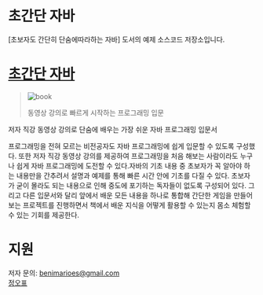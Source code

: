 # 초간단 자바
[초보자도 간단히 단숨에따라하는 자바] 도서의 예제 소스코드 저장소입니다.
# [초간단 자바](http://www.yes24.com/Product/Goods/91748543?OzSrank=2)
> ![book](http://image.yes24.com/goods/91748543/300x0)
>
> 동영상 강의로 빠르게 시작하는 프로그래밍 입문
>

저자 직강 동영상 강의로 단숨에 배우는 가장 쉬운 자바 프로그래밍 입문서

프로그래밍을 전혀 모르는 비전공자도 자바 프로그래밍에 쉽게 입문할 수 있도록 구성했다. 또한 저자 직강 동영상 강의를 제공하여 프로그래밍을 처음 해보는 사람이라도 누구나 쉽게 자바 프로그래밍에 도전할 수 있다.자바의 기초 내용 중 초보자가 꼭 알아야 하는 내용만을 간추려서 설명과 예제를 통해 빠른 시간 안에 기초를 다질 수 있다. 초보자가 굳이 몰라도 되는 내용으로 인해 중도에 포기하는 독자들이 없도록 구성되어 있다. 그리고 다른 입문서와 달리 앞에서 배운 모든 내용을 하나로 통합해 간단한 게임을 만들어 보는 프로젝트를 진행하면서 책에서 배운 지식을 어떻게 활용할 수 있는지 몸소 체험할 수 있는 기회를 제공한다.

# 지원
저자 문의: <benimarioes@gmail.com>  
[정오표](https://github.com/benimario/non-engineer-java-101/wiki/%EC%A0%95%EC%98%A4%ED%91%9C)
